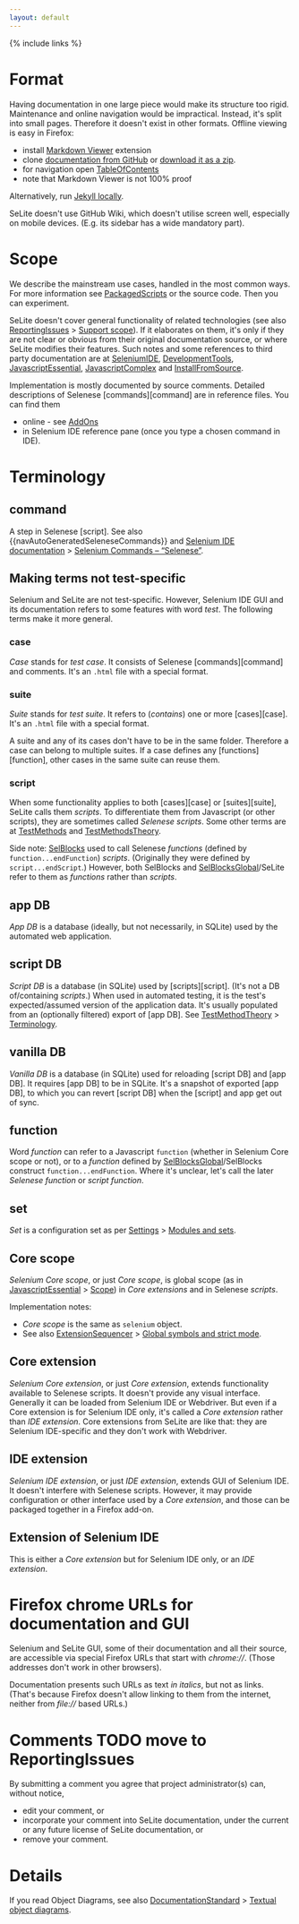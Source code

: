 ```yaml
---
layout: default
---
```

{% include links %}

# Format
Having documentation in one large piece would make its structure too rigid. Maintenance and online navigation would be impractical. Instead, it's split into small pages. Therefore it doesn't exist in other formats. Offline viewing is easy in Firefox:

* install [Markdown Viewer](https://addons.mozilla.org/en-us/firefox/addon/markdown-viewer/) extension
* clone [documentation from GitHub](https://github.com/selite/selite.github.io) or [download it as a zip](https://github.com/selite/selite.github.io/archive/master.zip).
* for navigation open [TableOfContents](TableOfContents)
* note that Markdown Viewer is not 100% proof

Alternatively, run [Jekyll locally](https://help.github.com/articles/using-jekyll-with-pages/).

SeLite doesn't use GitHub Wiki, which doesn't utilise screen well, especially on mobile devices. (E.g. its sidebar has a wide mandatory part).

# Scope
We describe the mainstream use cases, handled in the most common ways. For more information see [PackagedScripts](PackagedScripts) or the source code. Then you can experiment.

SeLite doesn't cover general functionality of related technologies (see also [ReportingIssues](ReportingIssues) > [Support scope](ReportingIssues#support-scope)). If it elaborates on them, it's only if they are not clear or obvious from their original documentation source, or where SeLite modifies their features. Such notes and some references to third party documentation are at [SeleniumIDE](SeleniumIDE), [DevelopmentTools](DevelopmentTools), [JavascriptEssential](JavascriptEssential), [JavascriptComplex](JavascriptComplex) and [InstallFromSource](InstallFromSource).

Implementation is mostly documented by source comments. Detailed descriptions of Selenese [commands][command] are in reference files. You can find them

  * online - see [AddOns](AddOns)
  * in Selenium IDE reference pane (once you type a chosen command in IDE).

# Terminology

## command
A step in Selenese [script]. See also {{navAutoGeneratedSeleneseCommands}} and [Selenium IDE documentation](http://docs.seleniumhq.org/docs/02_selenium_ide.jsp) > [Selenium Commands – “Selenese”](http://docs.seleniumhq.org/docs/02_selenium_ide.jsp#selenium-commands-selenese]).

## Making terms not test-specific
Selenium and SeLite are not test-specific. However, Selenium IDE GUI and its documentation refers to some features with word _test_. The following terms make it more general.

### case
_Case_ stands for _test case_. It consists of Selenese [commands][command] and comments. It's an `.html` file with a special format.

### suite
_Suite_ stands for _test suite_. It refers to (_contains_) one or more [cases][case]. It's an `.html` file with a special format.

A suite and any of its cases don't have to be in the same folder. Therefore a case can belong to multiple suites. If a case defines any [functions][function], other cases in the same suite can reuse them.

### script
When some functionality applies to both [cases][case] or [suites][suite], SeLite calls them _scripts_. To differentiate them from Javascript (or other scripts), they are sometimes called _Selenese scripts_. Some other terms are at [TestMethods](TestMethods) and [TestMethodsTheory](TestMethodsTheory).

Side note: [SelBlocks](https://addons.mozilla.org/en-US/firefox/addon/selenium-ide-sel-blocks/versions/) used to call Selenese _functions_ (defined by `function...endFunction`) _scripts_. (Originally they were defined by `script...endScript`.) However, both SelBlocks and [SelBlocksGlobal](SelBlocksGlobal)/SeLite refer to them as _functions_ rather than _scripts_.

## app DB
_App DB_ is a database (ideally, but not necessarily, in SQLite) used by the automated web application.

## script DB
_Script DB_ is a database (in SQLite) used by [scripts][script]. (It's not a DB of/containing _scripts_.) When used in automated testing, it is the test's expected/assumed version of the application data. It's usually populated from an (optionally filtered) export of [app DB]. See [TestMethodTheory](TestMethodTheory) > [Terminology](TestMethodTheory#terminology).

## vanilla DB
_Vanilla DB_ is a database (in SQLite) used for reloading [script DB] and [app DB]. It requires [app DB] to be in SQLite. It's a snapshot of exported [app DB], to which you can revert [script DB] when the [script] and app get out of sync.

## function
Word _function_ can refer to a Javascript `function` (whether in Selenium Core scope or not), or to a _function_ defined by [SelBlocksGlobal](SelBlocksGlobal)/SelBlocks construct `function...endFunction`. Where it's unclear, let's call the later _Selenese function_ or _script function_.

## set
_Set_ is a configuration set as per [Settings](Settings) > [Modules and sets](Settings#modules-and-sets).

## Core scope
_Selenium Core scope_, or just _Core scope_, is global scope (as in [JavascriptEssential](JavascriptEssential) > [Scope](JavascriptEssential#scope)) in _Core extensions_ and in Selenese _scripts_.

Implementation notes:

* _Core scope_ is the same as `selenium` object.
* See also [ExtensionSequencer](ExtensionSequencer) > [Global symbols and strict mode](ExtensionSequencer#global-symbols-and-strict-mode).

## Core extension
_Selenium Core extension_, or just _Core extension_, extends functionality available to Selenese scripts. It doesn't provide any visual interface. Generally it can be loaded from Selenium IDE or Webdriver. But even if a Core extension is for Selenium IDE only, it's called a _Core extension_ rather than _IDE extension_. Core extensions from SeLite are like that: they are Selenium IDE-specific and they don't work with Webdriver.

## IDE extension
_Selenium IDE extension_, or just _IDE extension_, extends GUI of Selenium IDE. It doesn't interfere with Selenese scripts. However, it may provide configuration or other interface used by a _Core extension_, and those can be packaged together in a Firefox add-on.

## Extension of Selenium IDE
This is either a _Core extension_ but for Selenium IDE only, or an _IDE extension_.

# Firefox chrome URLs for documentation and GUI
Selenium and SeLite GUI, some of their documentation and all their source, are accessible via special Firefox URLs that start with _chrome://_. (Those addresses don't work in other browsers).

Documentation presents such URLs as text _in italics_, but not as links. (That's because Firefox doesn't allow linking to them from the internet, neither from _file://_ based URLs.)

# Comments TODO move to ReportingIssues
By submitting a comment you agree that project administrator(s) can, without notice,

  * edit your comment, or
  * incorporate your comment into SeLite documentation, under the current or any future license of SeLite documentation, or
  * remove your comment.

# Details #
If you read Object Diagrams, see also [DocumentationStandard](DocumentationStandard) > [Textual object diagrams](DocumentationStandard#textual-object-diagrams).